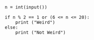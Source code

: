 <pre>
n = int(input())
    
if n % 2 == 1 or (6 <= n <= 20):
    print ("Weird")
else:
    print ("Not Weird")
<pre>
